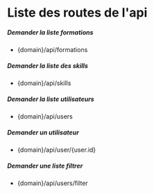 # Liste des routes de l'api

##### Demander la liste formations
* {domain}/api/formations

##### Demander la liste des skills
* {domain}/api/skills

##### Demander la liste utilisateurs
* {domain}/api/users

##### Demander un utilisateur
* {domain}/api/user/{user.id}

##### Demander une liste filtrer
* {domain}/api/users/filter

